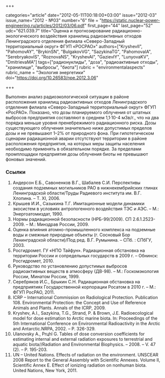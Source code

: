 +++

categories="article"
date="2012-05-11T00:18:00+03:00"
issue="2012-03"
issue_name="2012 - №03"
number="6"
file = "https://static.nuclear-power-engineering.ru/articles/2012/03/06.pdf"
first_page="44"
last_page="52"
udc="621.039.7"
title="Оценка и прогнозирование радиационно-экологического воздействия хранилищ радиоактивных отходов Ленинградского отделения филиала «Северо-Западный территориальный округ» ФГУП «РОСРАО»"
authors=["KryshevII", "PahomovAY", "BrykinSN", "BulgakovVG", "SazykinaTG", "PahomovaIA", "SerebryakovIS", "RoznovaNS", "KryshevAI", "GazievIY", "LunyovaKV", "DmitrievaMA"]
tags=["радионуклиды", "доза", "радиоактивные отходы", "хранилище", "выбросы", "биота"]
rubric = "environmentalaspects"
rubric_name = "Экология энергетики"
doi="https://doi.org/10.26583/npe.2012.3.06"

+++

Выполнен анализ радиоэкологической ситуации в районе расположения хранилищ радиоактивных отходов Ленинградского отделения филиала «Северо-Западный территориальный округ» ФГУП «РосРАО». Показано, что дозы планируемого облучения от штатных выбросов предприятия составляют в среднем 1,1·10-4 мЗв/г., что на два порядка меньше уровня пренебрежимого радиационного риска. Дозы существующего облучения значительно ниже допустимых пределов дозы и не превышают 1–2% от природного фона. При гипотетическом сценарии радиационной аварии отсутствуют территории в районе расположения предприятия, на которых меры защиты населения необходимо применять в обязательном порядке. За пределами промплощадки предприятия дозы облучения биоты не превышают фоновых значений.

### Ссылки

1. Андерсон Е.Б., Савоненков В.Г., Шабалев С.И. Перспективы создания подземных могильников РАО в нижнекембрийских глинах Ленинградской области/Труды Радиевого института им. В.Г. Хлопина. – Т. XI, 2006. 
2. Крышев И.И., Сазыкина Т.Г. Имитационные модели динамики экосистем в условиях антропогенного воздействия ТЭС и АЭС. – М.: Энергоатомиздат, 1990. 
3. Нормы радиационной безопасности (НРБ-99/2009). СП 2.6.1.2523-2009. – М.: Минздрав России, 2009. 
4. Оценка влияния атомно-промышленного комплекса на подземные воды и смежные природные объекты (г. Сосновый Бор Ленинградской области)/Под ред. В.Г. Румынина. – СПб. : СПбГУ, 2003. 
5. Росгидромет. ГУ «НПО Тайфун». Радиационная обстановка на территории России и сопредельных государств в 2009 г. – Обнинск: Росгидромет, 2010. 
6. Руководство по установлению допустимых выбросов радиоактивных веществ в атмосферу (ДВ-98). – М.: Госкомэкология России, Минатом России, 1999. 
7. Серебряков И.С., Брыкин С.Н. Радиационная обстановка на предприятиях Государственной корпорации Росатом в 2010 г. – М.: ФГУП РосРАО, 2011. 
8. ICRP – International Commission on Radiological Protection. Publication 108. Environmental Protection: the Concept and Use of Reference Animals and Plants. Annals of the ICRP, 2009. 
9. Kryshev, A.I., Sazykina, T.G., Strand, P. & Brown, J.E. Radioecological model for dose estimation to Arctic marine biota. In: Proceedings of the 5th International Conference on Environmental Radioactivity in the Arctic and Antarctic.NRPA, 2002. – Р. 326-329. 
10. Ulanovsky A., Prцhl G. Tables of dose conversion coefficients for estimating internal and external radiation exposures to terrestrial and aquatic biota//Radiation and Environmental Biophysics. – 2008. – V. 47 (2). – Р. 195-203. 
11. UN – United Nations. Effects of radiation on the environment. UNSCEAR 2008 Report to the General Assembly with Scientific Annexes. Volume II, Scientific Annex E. Effect of ionizing radiation on nonhuman biota. United Nations, New York, 2011.